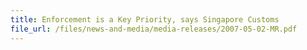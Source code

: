 ```yaml
---
title: Enforcement is a Key Priority, says Singapore Customs 
file_url: /files/news-and-media/media-releases/2007-05-02-MR.pdf
---
```

